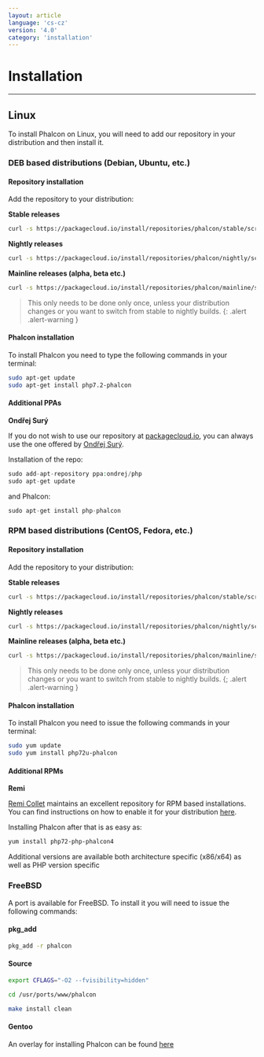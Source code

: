 ```yaml
---
layout: article
language: 'cs-cz'
version: '4.0'
category: 'installation'
---
```

# Installation

* * *

## Linux

To install Phalcon on Linux, you will need to add our repository in your distribution and then install it.

### DEB based distributions (Debian, Ubuntu, etc.)

#### Repository installation

Add the repository to your distribution:

**Stable releases**

```bash
curl -s https://packagecloud.io/install/repositories/phalcon/stable/script.deb.sh | sudo bash
```

**Nightly releases**

```bash
curl -s https://packagecloud.io/install/repositories/phalcon/nightly/script.deb.sh | sudo bash
```

**Mainline releases (alpha, beta etc.)**

```bash
curl -s https://packagecloud.io/install/repositories/phalcon/mainline/script.deb.sh | sudo bash
```

> This only needs to be done only once, unless your distribution changes or you want to switch from stable to nightly builds. {: .alert .alert-warning }

#### Phalcon installation

To install Phalcon you need to type the following commands in your terminal:

```bash
sudo apt-get update
sudo apt-get install php7.2-phalcon
```

#### Additional PPAs

**Ondřej Surý**

If you do not wish to use our repository at [packagecloud.io](https://packagecloud.io/phalcon), you can always use the one offered by [Ondřej Surý](https://launchpad.net/~ondrej/+archive/ubuntu/php/).

Installation of the repo:

```php
sudo add-apt-repository ppa:ondrej/php
sudo apt-get update
```

and Phalcon:

```php
sudo apt-get install php-phalcon
```

### RPM based distributions (CentOS, Fedora, etc.)

#### Repository installation

Add the repository to your distribution:

**Stable releases**

```bash
curl -s https://packagecloud.io/install/repositories/phalcon/stable/script.rpm.sh | sudo bash
```

**Nightly releases**

```bash
curl -s https://packagecloud.io/install/repositories/phalcon/nightly/script.rpm.sh | sudo bash
```

**Mainline releases (alpha, beta etc.)**

```bash
curl -s https://packagecloud.io/install/repositories/phalcon/mainline/script.rpm.sh | sudo bash
```

> This only needs to be done only once, unless your distribution changes or you want to switch from stable to nightly builds. {; .alert .alert-warning }

#### Phalcon installation

To install Phalcon you need to issue the following commands in your terminal:

```bash
sudo yum update
sudo yum install php72u-phalcon
```

#### Additional RPMs

**Remi**

[Remi Collet](https://github.com/remicollet) maintains an excellent repository for RPM based installations. You can find instructions on how to enable it for your distribution [here](https://blog.remirepo.net/pages/Config-en).

Installing Phalcon after that is as easy as:

```bash
yum install php72-php-phalcon4
```

Additional versions are available both architecture specific (x86/x64) as well as PHP version specific

### FreeBSD

A port is available for FreeBSD. To install it you will need to issue the following commands:

#### pkg_add

```bash
pkg_add -r phalcon
```

#### Source

```bash
export CFLAGS="-O2 --fvisibility=hidden"

cd /usr/ports/www/phalcon

make install clean
```

<a name='installation-gentoo'></a>

#### Gentoo

An overlay for installing Phalcon can be found [here](https://github.com/smoke/phalcon-gentoo-overlay)